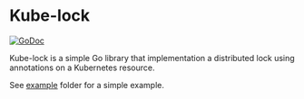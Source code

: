 # Kube-lock 

[![GoDoc](https://godoc.org/github.com/pulcy/kube-lock?status.svg)](http://godoc.org/github.com/pulcy/kube-lock)

Kube-lock is a simple Go library that implementation a distributed lock using annotations on a Kubernetes resource.

See [example](./example) folder for a simple example.